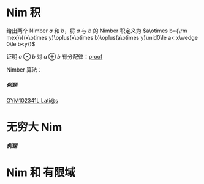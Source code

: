 


# Nim 积

给出两个 Nimber $a$ 和 $b$，将 $a$ 与 $b$ 的 Nimber 积定义为 $a\otimes b={\rm mex}\{(x\otimes y)\oplus(x\otimes b)\oplus(a\otimes y)\mid0\le a< x\wedge 0\le b<y\}$

证明 $a\otimes b$ 对 $a\oplus b$ 有分配律：[proof](https://math.stackexchange.com/questions/4422336/prove-that-nim-multiplication-is-associative-and-distributive)

Nimber 算法：

##### 例题
[GYM102341L Lati@s](https://codeforces.com/problemset/gymProblem/102341/L)

# 无穷大 Nim

##### 例题

# Nim 和 有限域

